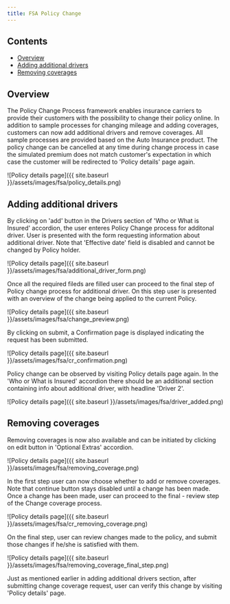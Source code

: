 ```yaml
---
title: FSA Policy Change
---
```


## Contents

- [Overview](#overview)
- [Adding additional drivers](#adding-additional-drivers)
- [Removing coverages](#removing-coverages)

## Overview

The Policy Change Process framework enables insurance carriers to provide their customers with the possibility to change their policy online.
In addition to sample processes for changing mileage and adding coverages, customers can now add additional drivers and remove coverages. All sample processes are provided based on the Auto Insurance product. The policy change can be cancelled at any time during change process in case the simulated premium does not match customer's expectation in which case the customer will be redirected to 'Policy details' page again.

![Policy details page]({{ site.baseurl }}/assets/images/fsa/policy_details.png)

## Adding additional drivers

By clicking on 'add' button in the Drivers section of 'Who or What is Insured' accordion, the user enteres Policy Change process for additonal driver. User is presented with the form requesting information about additional driver. Note that 'Effective date' field is disabled and cannot be changed by Policy holder.

![Policy details page]({{ site.baseurl }}/assets/images/fsa/additional_driver_form.png)

Once all the required fileds are filled user can proceed to the final step of Policy change process for additional driver.
On this step user is presented with an overview of the change being applied to the current Policy.

![Policy details page]({{ site.baseurl }}/assets/images/fsa/change_preview.png)

By clicking on submit, a Confirmation page is displayed indicating the request has been submitted.

![Policy details page]({{ site.baseurl }}/assets/images/fsa/cr_confirmation.png)

Policy change can be observed by visiting Policy details page again. In the 'Who or What is Insured' accordion there should be an additional section containing info about additional driver, with headline 'Driver 2'.

![Policy details page]({{ site.baseurl }}/assets/images/fsa/driver_added.png)

## Removing coverages

Removing coverages is now also available and can be initiated by clicking on edit button in 'Optional Extras' accordion.

![Policy details page]({{ site.baseurl }}/assets/images/fsa/removing_coverage.png)

In the first step user can now choose whether to add or remove coverages. Note that continue button stays disabled until a change has been made. Once a change has been made, user can proceed to the final - review step of the Change coverage process.

![Policy details page]({{ site.baseurl }}/assets/images/fsa/cr_removing_coverage.png)

On the final step, user can review changes made to the policy, and submit those changes if he/she is satisfied with them.

![Policy details page]({{ site.baseurl }}/assets/images/fsa/removing_coverage_final_step.png)

Just as mentioned earlier in adding additional drivers section, after submitting change coverage request, user can verify this change by visiting 'Policy details' page.

